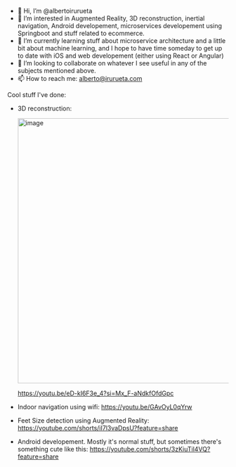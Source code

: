 - 👋 Hi, I’m @albertoirurueta
- 👀 I’m interested in Augmented Reality, 3D reconstruction, inertial navigation, Android developement, microservices developement using Springboot and stuff related to ecommerce.
- 🌱 I’m currently learning stuff about microservice architecture and a little bit about machine learning, and I hope to have time someday to get up to date with iOS and web developement (either using React or Angular)
- 💞️ I’m looking to collaborate on whatever I see useful in any of the subjects mentioned above.
- 📫 How to reach me: alberto@irurueta.com

Cool stuff I've done:
- 3D reconstruction:

  <a src="https://youtu.be/eD-kI6F3e_4?si=Mx_F-aNdkfOfdGpc"><img width="796" height="603" alt="image" src="https://github.com/user-attachments/assets/1abaea80-5223-478b-a735-c28dc4e045ab" />

  https://youtu.be/eD-kI6F3e_4?si=Mx_F-aNdkfOfdGpc</a>

- Indoor navigation using wifi: https://youtu.be/GAvOyL0qYrw
- Feet Size detection using Augmented Reality: https://youtube.com/shorts/iI7l3vaDpsU?feature=share
- Android developement. Mostly it's normal stuff, but sometimes there's something cute like this: https://youtube.com/shorts/3zKiuTil4VQ?feature=share
<!---
albertoirurueta/albertoirurueta is a ✨ special ✨ repository because its `README.md` (this file) appears on your GitHub profile.
You can click the Preview link to take a look at your changes.
--->
